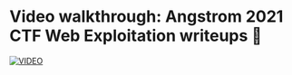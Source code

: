 # Video walkthrough: Angstrom 2021 CTF Web Exploitation writeups 💜

[![VIDEO](https://img.youtube.com/vi/c147fBCppb8/0.jpg)](https://youtu.be/c147fBCppb8 "Angstrom 2021: Web")
